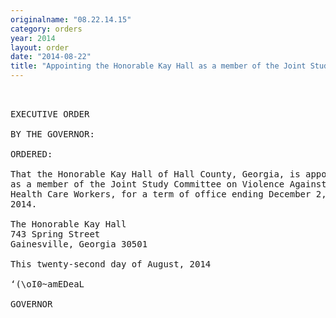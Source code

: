 ```yaml
---
originalname: "08.22.14.15"
category: orders
year: 2014
layout: order
date: "2014-08-22"
title: "Appointing the Honorable Kay Hall as a member of the Joint Study Committee on Violence Against Health Care Workers"
---
```

<pre>
 

EXECUTIVE ORDER

BY THE GOVERNOR:

ORDERED:

That the Honorable Kay Hall of Hall County, Georgia, is appointed
as a member of the Joint Study Committee on Violence Against
Health Care Workers, for a term of office ending December 2,
2014.

The Honorable Kay Hall
743 Spring Street
Gainesville, Georgia 30501

This twenty-second day of August, 2014

‘(\oI0~amEDeaL

GOVERNOR

</pre>
